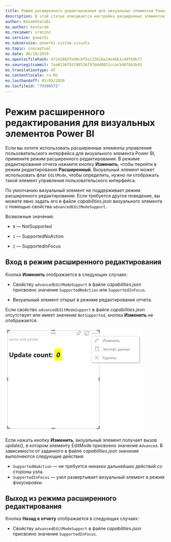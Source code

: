 ```yaml
---
title: Режим расширенного редактирования для визуальных элементов Power BI
description: В этой статье описывается настройка расширенных элементов управления пользовательского интерфейса для визуальных элементов Power BI.
author: KesemSharabi
ms.author: kesharab
ms.reviewer: sranins
ms.service: powerbi
ms.subservice: powerbi-custom-visuals
ms.topic: conceptual
ms.date: 06/18/2019
ms.openlocfilehash: 97242883fe90c8f5e115818a24e4bb1c49f69b77
ms.sourcegitcommit: 7aa0136f93f88516f97ddd8031ccac5d07863b92
ms.translationtype: HT
ms.contentlocale: ru-RU
ms.lasthandoff: 05/05/2020
ms.locfileid: "79380572"
---
```

# <a name="advanced-edit-mode-in-power-bi-visuals"></a>Режим расширенного редактирования для визуальных элементов Power BI

Если вы хотите использовать расширенные элементы управления пользовательского интерфейса для визуального элемента Power BI, примените режим расширенного редактирования. В режиме редактирования отчета нажмите кнопку **Изменить**, чтобы перейти в режим редактирования **Расширенный**. Визуальный элемент может использовать флаг `EditMode`, чтобы определить, нужно ли отображать такой элемент управления пользовательского интерфейса.

По умолчанию визуальный элемент не поддерживает режим расширенного редактирования. Если требуется другое поведение, вы можете явно задать его в файле *capabilities.json* визуального элемента с помощью свойства `advancedEditModeSupport`.

Возможные значения:

- `0` — NotSupported

- `1` — SupportedNoAction

- `2` — SupportedInFocus

## <a name="enter-advanced-edit-mode"></a>Вход в режим расширенного редактирования

Кнопка **Изменить** отображается в следующих случаях:

* Свойству `advancedEditModeSupport` в файле *capabilities.json* присвоено значение `SupportedNoAction` или `SupportedInFocus`.

* Визуальный элемент открыт в режиме редактирования отчета.

Если свойство `advancedEditModeSupport` в файле *capabilities.json* отсутствует или имеет значение `NotSupported`, кнопка **Изменить** не отображается.

![Вход в режим редактирования](media/advanced-edit-mode/edit-mode.png)

Если нажать кнопку **Изменить**, визуальный элемент получает вызов update(), в котором элементу EditMode присвоено значение `Advanced`. В зависимости от заданного в файле *capabilities.json* значения выполняются следующие действия:

* `SupportedNoAction` — не требуется никаких дальнейших действий со стороны узла.
* `SupportedInFocus` — узел развертывает визуальный элемент в режим фокусировки.

## <a name="exit-advanced-edit-mode"></a>Выход из режима расширенного редактирования

Кнопка **Назад к отчету** отображается в следующих случаях:

* Свойству `advancedEditModeSupport` в файле *capabilities.json* присвоено значение `SupportedInFocus`.

